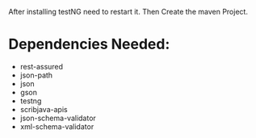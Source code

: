 After installing testNG need to restart it.
Then Create the maven Project.

# Dependencies Needed:
 - rest-assured 
 - json-path
 - json
 - gson
 - testng
 - scribjava-apis
 - json-schema-validator
 - xml-schema-validator